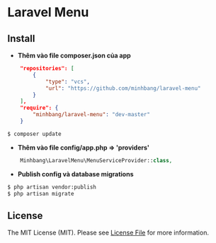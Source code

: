 # Laravel Menu

## Install

* **Thêm vào file composer.json của app**
```json
	"repositories": [
        {
            "type": "vcs",
            "url": "https://github.com/minhbang/laravel-menu"
        }
    ],
    "require": {
        "minhbang/laravel-menu": "dev-master"
    }
```
``` bash
$ composer update
```

* **Thêm vào file config/app.php => 'providers'**
```php
	Minhbang\LaravelMenu\MenuServiceProvider::class,
```

* **Publish config và database migrations**
```bash
$ php artisan vendor:publish
$ php artisan migrate
```

## License

The MIT License (MIT). Please see [License File](LICENSE.md) for more information.
